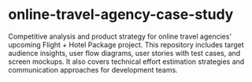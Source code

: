 # online-travel-agency-case-study
Competitive analysis and product strategy for online travel agencies' upcoming Flight + Hotel Package project. This repository includes target audience insights, user flow diagrams, user stories with test cases, and screen mockups. It also covers technical effort estimation strategies and communication approaches for development teams.
